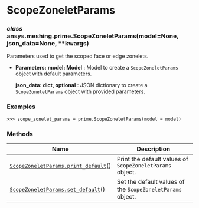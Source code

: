 # ScopeZoneletParams



### *class* ansys.meshing.prime.ScopeZoneletParams(model=None, json_data=None, \*\*kwargs)

Parameters used to get the scoped face or edge zonelets.

* **Parameters:**
  **model: Model**
  : Model to create a `ScopeZoneletParams` object with default parameters.

  **json_data: dict, optional**
  : JSON dictionary to create a `ScopeZoneletParams` object with provided parameters.

### Examples

```pycon
>>> scope_zonelet_params = prime.ScopeZoneletParams(model = model)
```

<!-- !! processed by numpydoc !! -->

### Methods

| Name | Description |
|--------------------------------------------------------------------------------------------------------------------------------------------------------|------------------------------------------------------------|
| [`ScopeZoneletParams.print_default`](ansys.meshing.prime.ScopeZoneletParams.print_default.md#ansys.meshing.prime.ScopeZoneletParams.print_default)()   | Print the default values of `ScopeZoneletParams` object.   |
| [`ScopeZoneletParams.set_default`](ansys.meshing.prime.ScopeZoneletParams.set_default.md#ansys.meshing.prime.ScopeZoneletParams.set_default)()         | Set the default values of the `ScopeZoneletParams` object. |

